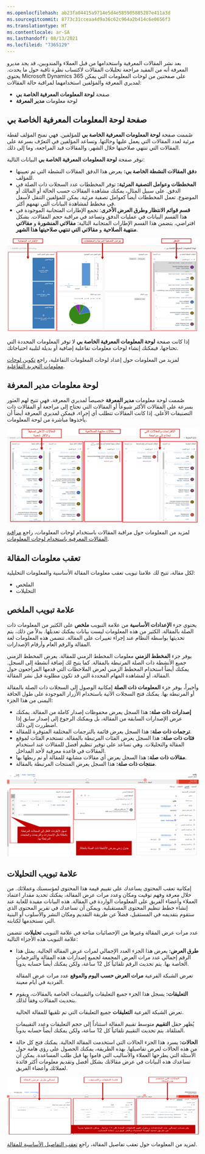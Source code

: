 ```yaml
---
ms.openlocfilehash: ab23fa04415a9714e5d4e585905885287e411a3d
ms.sourcegitcommit: 8773c31cceaa4d9a36c62c964a2b414c6e0656f3
ms.translationtype: HT
ms.contentlocale: ar-SA
ms.lasthandoff: 08/13/2021
ms.locfileid: "7365129"
---
```

بعد نشر المقالات المعرفية واستخدامها من قبل العملاء والمندوبين، قد يجد مديرو المعرفة أنه من المفيد مراجعة تحليلات المقالات لاكتساب نظرة ثاقبة حول ما يحدث. يحتوي Microsoft Dynamics 365 على صفحتين من لوحات المعلومات التي يمكن لمديري المعرفة والمؤلفين استخدامهما لمراقبة حالة المقالات:

- صفحة **لوحة المعلومات المعرفية الخاصة بي**
- لوحة معلومات **مدير المعرفة**

## <a name="my-knowledge-dashboard-page"></a>صفحة لوحة المعلومات المعرفية الخاصة بي

صُممت صفحة **لوحة المعلومات المعرفية الخاصة بي** للمؤلفين. فهي تمنح المؤلف لقطة مرئية لعدد المقالات التي يعمل عليها وحالتها. وتساعد المؤلفين في التعرّف بسرعة على المقالات التي تنتهي صلاحيتها خلال الشهر، والمقالات قيد المراجعة، وما إلى ذلك.

توفر صفحة **لوحة المعلومات المعرفية الخاصة بي** البيانات التالية:

- **دفق المقالات النشطة الخاصة بي:** يعرض هذا الدفق المقالات النشطة التي تم تعيينها للمؤلف.
- **المخططات وعوامل التصفية المرئية:** توفر المخططات عدد السجلات ذات الصلة في الدفق. على سبيل المثال، يمكنك مشاهدة المقالات حسب الحالة أو المالك أو الموضوع. تعمل المخططات أيضاً كعوامل تصفية مرئية. يمكن للمؤلفين التنقل لأسفل في مخطط لمشاهدة البيانات التي تهمهم أكثر.
- **قسم قوائم الانتظار وطرق العرض الأخرى**: تجمع الإطارات المتجانبة الموجودة في هذا القسم البيانات في عمليات الدفق وتساعد في مراقبة حجم المقالات. بشكل افتراضي، يتضمن هذا القسم الإطارات المتجانبة التالية: **مقالاتي المنشورة** و **مقالاتي منتهية الصلاحية** و **مقالاتي التي تنتهي صلاحيتها هذا الشهر**.

![لقطة شاشة لصفحة لوحة المعلومات المعرفية الخاصة بي مع تمييز الأقسام.](../media/RC-Unit6-1.png)

إذا كانت صفحة **لوحة المعلومات المعرفية الخاصة بي** لا توفر المعلومات المحددة التي تحتاجها، فيمكنك إنشاء لوحات معلومات تفاعلية إضافية أو بديلة لتلبية احتياجاتك.

لمزيد من المعلومات حول إعداد لوحات المعلومات التفاعلية، راجع [تكوين لوحات معلومات التجربة التفاعلية](/previous-versions/dynamicscrm-2016/administering-dynamics-365/mt622067(v=crm.8)).

## <a name="knowledge-manager-dashboard"></a>لوحة معلومات مدير المعرفة

صُممت لوحة معلومات **مدير المعرفة** خصيصاً لمديري المعرفة. فهي تتيح لهم العثور بسرعة على المقالات الأكثر شيوعاً أو المقالات التي تحتاج إلى مراجعة أو المقالات ذات التصنيفات الأعلى. إذا كانت المقالات تتطلب أي إجراء، فيمكن لمديري المعرفة أيضاً أن يأخذوها مباشرة من لوحة المعلومات.

![لقطة شاشة لصفحة لوحة معلومات مدير المعرفة مع تمييز الأقسام.](../media/RC-Unit6-2.png)

لمزيد من المعلومات حول مراقبة المقالات باستخدام لوحات المعلومات، راجع [مراقبة المقالات المعرفية باستخدام لوحات المعلومات](/dynamics365/customer-engagement/customer-service/customer-service-hub-user-guide-knowledge-article#monitor-knowledge-articles-with-dashboards).

## <a name="tracking-article-information"></a>تعقب معلومات المقالة

لكل مقالة، تتيح لك علامتا تبويب تعقب معلومات المقالة الأساسية والمعلومات التحليلية:

- الملخص
- التحليلات

## <a name="summary-tab"></a>علامة تبويب الملخص

يحتوي جزء **الإعدادات الأساسية** من علامة التبويب **ملخص** على الكثير من المعلومات ذات الصلة بالمقالة. الكثير من هذه المعلومات ليست بيانات يمكنك تعديلها. بدلاً من ذلك، يتم تحديثها بواسطة النظام عند إجراء تغييرات على المقالة. تتضمن هذه المعلومات لغة المقالة والرقم العام وأرقام الإصدارات.

يوفر جزء **المخطط الزمني** معلومات المخطط الزمني للمقالة. يعرض المخطط الزمني جميع الأنشطة ذات الصلة المرتبطة بالمقالة. كما يتيح لك إضافة أنشطة إلى السجل. يمكنك أيضاً استخدام المخطط الزمني لعرض الملاحظات التي قدمها المراجعون حول المقالة، أو لمشاهدة المهام المحددة التي قد تكون مطلوبة قبل نشر المقالة.

وأخيراً، يوفر جزء **المعلومات ذات الصلة** إمكانية الوصول إلى السجلات ذات الصلة بالمقالة أو المرتبطة بها. يمكنك فتح السجلات الآتية باستخدام الأزرار الموجودة على طول الحافة اليمنى من هذا الجزء:

- **إصدارات ذات صلة:** هذا السجل يعرض محفوظات إصدار كاملة من المقالة. يمكنك عرض الإصدارات السابقة من المقالة، بل ويمكنك الرجوع إلى إصدار سابق إذا اضطررت إلى ذلك.
- **ترجمات ذات صلة:** هذا السجل يعرض قائمة بالترجمات المختلفة المتوفرة للمقالة.
- **فئات ذات صلة:** هذا السجل يعرض الفئات المرتبطة بالمقالة. تستخدم الفئات لموقع المقالة والتحليلات. وهي تساعد على توفير تنظيم أفضل للمقالات عند استخدام المقالات في قاعدة معرفية لأحد المداخل.
- **مقالات ذات صلة:** هذا السجل يعرض أي مقالات مشابهة للمقالة أو تم ربطها بها.
- **منتجات ذات صلة:** هذا السجل يعرض المنتجات المرتبطة بالمقالة.

![لقطة شاشة لعلامة التبويب "ملخص" مع تمييز المخطط الزمني والمعلومات ذات الصلة.](../media/RC-Unit6-3.png)

## <a name="analytics-tab"></a>علامة تبويب التحليلات

إمكانية تعقب المحتوى يساعدك على تقييم قيمة هذا المحتوى لمؤسستك وعملائك. من خلال معرفة وفهم توقيت ومكان وعدد مرات عرض المقالة، يمكنك تحديد مقدار اعتماد العملاء وأعضاء الفريق على المعلومات الواردة في المقالة. هذه البيانات مفيدة للغاية عند إنشاء خطط تنظيم المحتوى المستقبلية. ويمكن أن تساعدك في تقرير المحتوى الذي ستقوم بتقديمه في المستقبل، فضلاً عن طريقة التقديم ومكان النشر والأسلوب أو البنية التي تستخدمها لكتابته.

عدد مرات عرض المقالة وغيرها من الإحصائيات متاحة في علامة التبويب **تحليلات**. تتضمن علامة التبويب هذه الأجزاء التالية:

- **طرق العرض:** يعرض هذا الجزء العدد الإجمالي لمرات عرض المقالة الحالية. يمثل هذا الرقم إجمالي عدد مرات العرض المجمعة لجميع إصدارات هذه المقالة والترجمات الخاصة بها. يتم تحديث الرقم تلقائياً كل 12 ساعة، ولكن يمكنك أيضاً حسابه يدوياً.

   تعرض الشبكة الفرعية **مرات العرض حسب اليوم والموقع** عدد مرات عرض المقالة الفردية في أيام معينة.

- **التعليقات:** يسجل هذا الجزء جميع التعليقات والتقييمات الخاصة بالمقالات، ويقوم بتحديث المقالات وفقاً لذلك.

   تعرض الشبكة الفرعية **التعليقات** جميع التعليقات التي تم تلقيها للمقالة الحالية.

   يُظهر حقل **التقييم** متوسط تقييم المقالة استناداً إلى حجم التعليقات وعدد التقييمات المتلقاة. يتم تحديث التقييم تلقائياً كل 12 ساعة، ولكن يمكنك أيضاً حسابه يدوياً.

- **الحالات:** يسرد هذا الجزء الحالات التي استخدمت المقالة الحالية. يمكنك فتح كل حالة من هذه الحالات لعرض تفاصيلها. بهذه الطريقة، يمكنك الحصول على رؤى هامة حول الأسئلة التي يطرحها العملاء والأساليب التي قاموا بها قبل طلب المساعدة. يمكن أن تساعدك هذه البيانات في عرض مقالاتك بشكل أفضل وتقديم معلومات أكثر فائدة لعملائك وأعضاء الفريق.

![لقطة شاشة لأقسام عدد مرات العرض والتعليقات والحالات.](../media/RC-Unit6-4.png)

لمزيد من المعلومات حول تعقب تفاصيل المقالة، راجع [تعقب التفاصيل الأساسية للمقالة](/dynamics365/customer-engagement/customer-service/customer-service-hub-user-guide-knowledge-article#track-basic-details-of-an-article).
